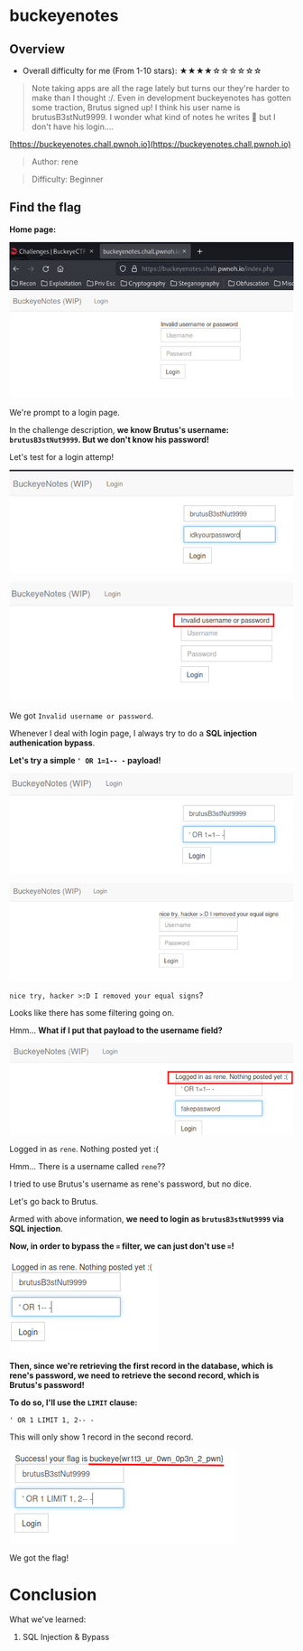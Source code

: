 # buckeyenotes

## Overview

- Overall difficulty for me (From 1-10 stars): ★★★★☆☆☆☆☆☆

> Note taking apps are all the rage lately but turns our they're harder to make than I thought :/. Even in development buckeyenotes has gotten some traction, Brutus signed up! I think his user name is brutusB3stNut9999. I wonder what kind of notes he writes 🤔 but I don't have his login....

[https://buckeyenotes.chall.pwnoh.io](https://buckeyenotes.chall.pwnoh.io)

> Author: rene

> Difficulty: Beginner

## Find the flag

**Home page:**

![](https://github.com/siunam321/CTF-Writeups/blob/main/BuckeyeCTF-2022/images/Pasted%20image%2020221104210137.png)

We're prompt to a login page.

In the challenge description, **we know Brutus's username: `brutusB3stNut9999`. But we don't know his password!**

Let's test for a login attemp!

![](https://github.com/siunam321/CTF-Writeups/blob/main/BuckeyeCTF-2022/images/Pasted%20image%2020221104210333.png)

![](https://github.com/siunam321/CTF-Writeups/blob/main/BuckeyeCTF-2022/images/Pasted%20image%2020221104210341.png)

We got `Invalid username or password`.

Whenever I deal with login page, I always try to do a **SQL injection authenication bypass**.

**Let's try a simple `' OR 1=1-- -` payload!**

![](https://github.com/siunam321/CTF-Writeups/blob/main/BuckeyeCTF-2022/images/Pasted%20image%2020221104210504.png)

![](https://github.com/siunam321/CTF-Writeups/blob/main/BuckeyeCTF-2022/images/Pasted%20image%2020221104210510.png)

`nice try, hacker >:D I removed your equal signs`?

Looks like there has some filtering going on.

Hmm... **What if I put that payload to the username field?**

![](https://github.com/siunam321/CTF-Writeups/blob/main/BuckeyeCTF-2022/images/Pasted%20image%2020221104210608.png)

Logged in as `rene`. Nothing posted yet :(

Hmm... There is a username called `rene`??

I tried to use Brutus's username as rene's password, but no dice.

Let's go back to Brutus.

Armed with above information, **we need to login as `brutusB3stNut9999` via SQL injection**.

**Now, in order to bypass the `=` filter, we can just don't use `=`!**

![](https://github.com/siunam321/CTF-Writeups/blob/main/BuckeyeCTF-2022/images/Pasted%20image%2020221105073118.png)

**Then, since we're retrieving the first record in the database, which is rene's password, we need to retrieve the second record, which is Brutus's password!**

**To do so, I'll use the `LIMIT` clause:**
```
' OR 1 LIMIT 1, 2-- -
```

This will only show 1 record in the second record.

![](https://github.com/siunam321/CTF-Writeups/blob/main/BuckeyeCTF-2022/images/Pasted%20image%2020221105073328.png)

We got the flag!

# Conclusion

What we've learned:

1. SQL Injection & Bypass